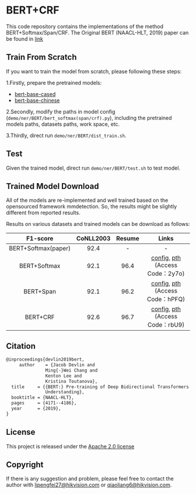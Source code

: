 # BERT+CRF

This code repository contains the implementations of the method BERT+Softmax/Span/CRF. The Original BERT (NAACL-HLT, 2019) paper can be found in [link](https://doi.org/10.18653/v1/n19-1423)


## Train From Scratch

If you want to train the model from scratch, please following these steps:

1.Firstly, prepare the pretrained models:

-  [bert-base-cased](https://huggingface.co/bert-base-cased)
-  [bert-base-chinese](https://huggingface.co/bert-base-chinese)

2.Secondly, modify the paths in model config (`demo/ner/BERT/bert_softmax(span/crf).py`), including the pretrained models paths, datasets paths, work space, etc. 

3.Thirdly, direct run `demo/ner/BERT/dist_train.sh`.

## Test

Given the trained model, direct run `demo/ner/BERT/test.sh` to test model.

## Trained Model Download

All of the models are re-implemented and well trained based on the opensourced framework mmdetection. So, the results might be slightly different from reported results.

Results on various datasets and trained models can be download as follows:

|   F1-score         | CoNLL2003| Resume     | Links       |
| :---------:        | :------: | :--------: | :---------: | 
| BERT+Softmax(paper)|  92.4    |    -       | -   |
| BERT+Softmax       |  92.1    |   96.4     | [config](./configs/bert_softmax.py), [pth](https://one.hikvision.com/#/link/VoSpXzuif7JbeMYrvRvx) (Access Code：2y7o) |
| BERT+Span          |  92.1    |   96.2     |  [config](./configs/bert_span.py), [pth](https://one.hikvision.com/#/link/ecTFrMbr58GrzFYPKp8Y) (Access Code：hPFQ)  |
| BERT+CRF           |  92.6    |   96.7     |  [config](./configs/bert_crf.py), [pth](https://one.hikvision.com/#/link/YMMIkrMhIvtrXMDBE9lT) (Access Code：rbU9)  |


## Citation


``` markdown
@inproceedings{devlin2019bert,
	 author    = {Jacob Devlin and
               Ming{-}Wei Chang and
               Kenton Lee and
               Kristina Toutanova},
  title     = {{BERT:} Pre-training of Deep Bidirectional Transformers for Language
               Understanding},
  booktitle = {NAACL-HLT},
  pages     = {4171--4186},
  year      = {2019},
}
```

## License

This project is released under the [Apache 2.0 license](../../../davar_ocr/LICENSE)

## Copyright

If there is any suggestion and problem, please feel free to contact the author with lipengfei27@hikvision.com or qiaoliang6@hikvision.com.